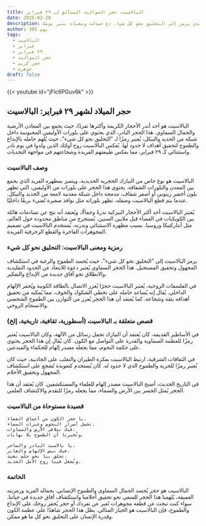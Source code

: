 ```yaml
---
title: البالاسيت، حجر المواليد المتألق لـ ٢٩ فبراير
date: 2025-02-28
description: اشعر بأهمية البالاسيت، حجر المواليد لـ ٢٩ فبراير الذي يرمز إلى التحليق نحو كل شيء. دع جماله ومعناه ينير يومك.
author: 365 يوم
tags:
  - البالاسيت
  - فبراير
  - ٢٩ فبراير
  - حجر المواليد
  - حجر كريم
  - جوهرة
draft: false
---
```


{{< youtube id="jFlc6PGuv6k" >}}

## حجر الميلاد لشهر ٢٩ فبراير: البالاسيت

البالاسيت هو أحد أندر الأحجار الكريمة وأكثرها تفردًا، حيث يجمع بين المعادن الأرضية والجمال السماوي. هذا الحجر النادر، الذي يحتوي على بلورات الأوليفين المحبوسة داخل شبكة من الحديد والنيكل، يُعتبر رمزًا لـ "التحليق نحو كل شيء"، حيث يُلهم حامله بالإبداع والطموح لتحقيق أهداف لا حدود لها. يُعكس البالاسيت روح أولئك الذين ولدوا في يوم نادر واستثنائي كـ ٢٩ فبراير، مما يعكس طبيعتهم الفريدة وشجاعتهم في مواجهة التحديات.

### وصف البالاسيت

البالاسيت هو نوع خاص من النيازك الحجرية الحديدية، ويتميز بمظهره الفريد الذي يجمع بين المعدن والبلورات الشفافة. يحتوي هذا الحجر على بلورات من الأوليفين، التي تظهر بلون أخضر زيتوني أو أصفر شفاف، مدمجة داخل شبكة معدنية لامعة من الحديد والنيكل. عندما يتم قطع البالاسيت وصقله، تظهر بلوراته مثل نوافذ صغيرة تُضيء بريقًا داخليًا.

يُعتبر البالاسيت أحد أكثر الأحجار النيزكية ندرةً وجمالًا، ويُعتقد أنه نتج عن تصادمات هائلة بين الكويكبات في الفضاء قبل ملايين السنين. يُستخرج من مناطق محدودة حول العالم، مثل أنتاركتيكا وروسيا. بسبب مظهره الاستثنائي وندرته، يُستخدم البالاسيت في تصميم المجوهرات الفاخرة والقطع الزخرفية الفريدة.

### رمزية ومعنى البالاسيت: التحليق نحو كل شيء

يرمز البالاسيت إلى "التحليق نحو كل شيء"، حيث يُجسد الطموح والرغبة في استكشاف المجهول وتحقيق المستحيل. هذا الحجر السماوي يُعتبر دعوة للابتعاد عن الحدود التقليدية والانطلاق نحو آفاق جديدة من الإبداع والتفكير.

في الفلسفات الروحية، يُعتبر البالاسيت حجرًا يُعزز الاتصال بالطاقة الكونية ويُحفز الإلهام الداخلي. يُقال إنه يُساعد حامله على تخطي الشكوك والخوف، مما يُمكنه من تحقيق أهدافه بثقة وشجاعة. كما يُعتقد أن هذا الحجر يُعزز من التوازن بين الطموح الشخصي والانسجام الروحي.

### قصص متعلقة بـ البالاسيت (أسطورية، ثقافية، تاريخية، إلخ)

في الأساطير القديمة، كان يُعتقد أن النيازك تحمل رسائل من الآلهة، وكان البالاسيت يُعتبر رمزًا للعظمة السماوية والقدرة على التواصل مع الكون. كان يُقال إن هذا الحجر يحتوي على حكمة النجوم، مما يجعله مصدر إلهام للحكماء والمبدعين.

في الثقافات الشرقية، ارتبط البالاسيت بفكرة الطيران والتغلب على الجاذبية، حيث كان يُعتبر رمزًا للحرية والطموح الذي لا حدود له. كان يُستخدم كتعويذة تُشجع على استكشاف المجهول وتحقيق الأحلام.

في التاريخ الحديث، أصبح البالاسيت مصدر إلهام للعلماء والمستكشفين. كان يُعتقد أن هذا الحجر يُمثل الجسر بين الأرض والسماء، مما يجعله رمزًا للتقدم والاكتشاف العلمي.

### قصيدة مستوحاة من البالاسيت

```
يا حجر الكون من أعماق الفضاء،
تحمل أسرار النجوم وعبرات السماء.
فيك تتلاقى الأرض والسماوات،
وتُخبرنا أن الطموح بلا نهايات.

يا بالاسيت النادر والساحر،
فيك نبض الإلهام والعابر.
تحلق بنا نحو حلم بعيد،
وتُشعل فينا روح الأمل الجديد.
```

### الخاتمة

البالاسيت هو حجر يُجسد الجمال السماوي والطموح الإنساني. بجماله الفريد ورمزيته العميقة، يُلهمنا هذا الحجر للسعي نحو تحقيق أحلامنا واستكشاف آفاق جديدة في حياتنا. سواء كنت تبحث عن قطعة مجوهرات تُعبر عن تفردك أو حجر يُحفز روحك على الإبداع والطموح، فإن البالاسيت هو الخيار المثالي. يظل هذا الحجر شاهدًا على عظمة الكون وقدرة الإنسان على التحليق نحو كل ما هو ممكن.